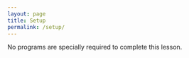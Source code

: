 ```yaml
---
layout: page
title: Setup
permalink: /setup/
---
```

No programs are specially required to complete this lesson. 
